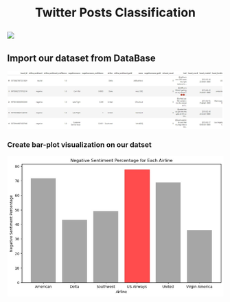 # <p align="center"><b>Twitter Posts Classification</b></p>
![](https://www.digitaltrends.com/wp-content/uploads/2023/07/x-twitter.jpg?resize=1200%2C630&p=1)
## Import our dataset from DataBase
![](Tables.jpg)
### Create bar-plot visualization on our datset
![](Bar_Plot.jpg)
